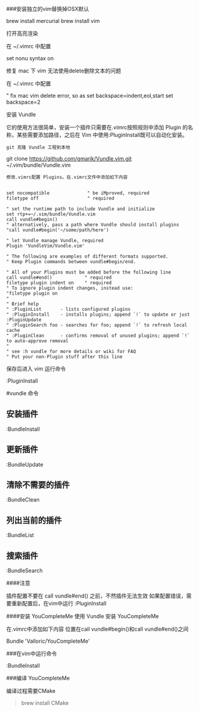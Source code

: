 ###安装独立的vim替换掉OSX默认

brew install mercurial 
brew install vim


打开高亮渲染

在 ~/.vimrc 中配置

set nonu
syntax on

修复 mac 下 vim 无法使用delete删除文本的问题

在 ~/.vimrc 中配置

" fix mac vim delete error, so as set backspace=indent,eol,start
set backspace=2

安装 Vundle

它的使用方法很简单，安装一个插件只需要在.vimrc按照规则中添加 Plugin 的名称，某些需要添加路径，之后在 Vim 中使用:PluginInstall既可以自动化安装。

    git 克隆 Vundle 工程到本地

git clone https://github.com/gmarik/Vundle.vim.git ~/.vim/bundle/Vundle.vim

    修改.vimrc配置 Plugins。在.vimrc文件中添加如下内容
    
    
    
```

set nocompatible              " be iMproved, required
filetype off                  " required

" set the runtime path to include Vundle and initialize
set rtp+=~/.vim/bundle/Vundle.vim
call vundle#begin()
" alternatively, pass a path where Vundle should install plugins
"call vundle#begin('~/some/path/here')

" let Vundle manage Vundle, required
Plugin 'VundleVim/Vundle.vim'

" The following are examples of different formats supported.
" Keep Plugin commands between vundle#begin/end.

" All of your Plugins must be added before the following line
call vundle#end()            " required
filetype plugin indent on    " required
" To ignore plugin indent changes, instead use:
"filetype plugin on
"
" Brief help
" :PluginList       - lists configured plugins
" :PluginInstall    - installs plugins; append `!` to update or just :PluginUpdate
" :PluginSearch foo - searches for foo; append `!` to refresh local cache
" :PluginClean      - confirms removal of unused plugins; append `!` to auto-approve removal
"
" see :h vundle for more details or wiki for FAQ
" Put your non-Plugin stuff after this line

```

保存后进入 vim 运行命令

:PluginInstall

#vundle 命令

## 安装插件
:BundleInstall

## 更新插件

:BundleUpdate

## 清除不需要的插件

:BundleClean

## 列出当前的插件

:BundleList

## 搜索插件

:BundleSearch

####注意

插件配置不要在 call vundle#end() 之前，不然插件无法生效
如果配置错误，需要重新配置后，在vim中运行 :PluginInstall

####安装 YouCompleteMe
使用 Vundle 安装 YouCompleteMe

   在.vimrc中添加如下内容 位置在call vundle#begin()和call vundle#end()之间

Bundle 'Valloric/YouCompleteMe'

###在vim中运行命令

:BundleInstall

###编译 YouCompleteMe

编译过程需要CMake

>brew install CMake


